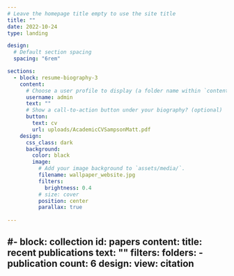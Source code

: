 ```yaml
---
# Leave the homepage title empty to use the site title
title: ""
date: 2022-10-24
type: landing

design:
  # Default section spacing
  spacing: "6rem"

sections:
  - block: resume-biography-3
    content:
      # Choose a user profile to display (a folder name within `content/authors/`)
      username: admin
      text: ""
      # Show a call-to-action button under your biography? (optional)
      button:
        text: cv
        url: uploads/AcademicCVSampsonMatt.pdf
    design:
      css_class: dark
      background:
        color: black
        image:
          # Add your image background to `assets/media/`.
          filename: wallpaper_website.jpg
          filters:
            brightness: 0.4
          # size: cover
          position: center
          parallax: true
  
---
```


  #- block: collection
    id: papers
    content:
      title: recent publications
      text: ""
      filters:
        folders:
          - publication
      count: 6
    design:
      view: citation
---
